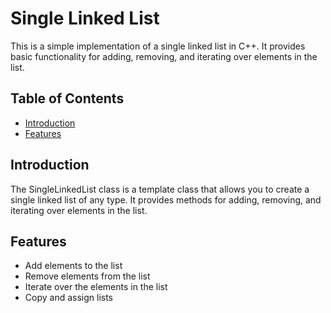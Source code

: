 # Single Linked List

This is a simple implementation of a single linked list in C++. It provides basic functionality for adding, removing, and iterating over elements in the list.

## Table of Contents
- [Introduction](#introduction)
- [Features](#features)

## Introduction
The SingleLinkedList class is a template class that allows you to create a single linked list of any type. It provides methods for adding, removing, and iterating over elements in the list.

## Features
- Add elements to the list
- Remove elements from the list
- Iterate over the elements in the list
- Copy and assign lists
